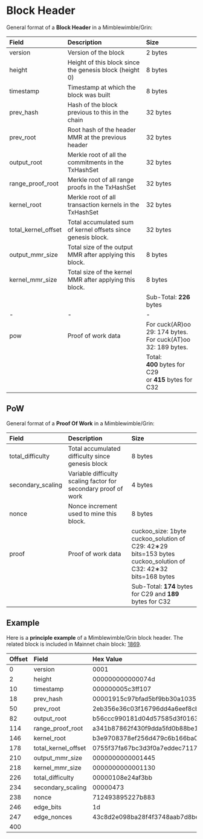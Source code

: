 # Block Header

General format of a **Block Header** in a Mimblewimble/Grin:

| Field        | Description           | Size  |
|:-------------|:-------------|:-----|
| version   | Version of the block | 2 bytes  |
| height   | Height of this block since the genesis block (height 0)  | 8 bytes  |
| timestamp   | Timestamp at which the block was built | 8 bytes  |
| prev_hash   | Hash of the block previous to this in the chain | 32 bytes  |
| prev_root   | Root hash of the header MMR at the previous header | 32 bytes  |
| output_root  | Merkle root of all the commitments in the TxHashSet | 32 bytes  |
| range_proof_root | Merkle root of all range proofs in the TxHashSet | 32 bytes  |
| kernel_root | Merkle root of all transaction kernels in the TxHashSet | 32 bytes  |
| total_kernel_offset | Total accumulated sum of kernel offsets since genesis block. | 32 bytes  |
| output_mmr_size | Total size of the output MMR after applying this block. | 8 bytes  |
| kernel_mmr_size | Total size of the kernel MMR after applying this block. | 8 bytes  |
|   |   | Sub-Total: **226** bytes  |
| - | - | - |
| pow  | Proof of work data | For cuck(AR)oo 29: 174 bytes.<br>For cuck(AT)oo 32: 189 bytes. |
|   |   | Total:<br> **400** bytes for C29<br>or **415** bytes for C32  |

## PoW

General format of a **Proof Of Work** in a Mimblewimble/Grin:

| Field        | Description           | Size  |
|:-------------|:-------------|:-----|
| total_difficulty   | Total accumulated difficulty since genesis block | 8 bytes  |
| secondary_scaling   | Variable difficulty scaling factor for secondary proof of work  | 4 bytes  |
| nonce | Nonce increment used to mine this block. | 8 bytes  |
| proof   | Proof of work data | cuckoo_size: 1byte<br>cuckoo_solution of C29: 42&lowast;29 bits=153 bytes<br>cuckoo_solution of C32: 42&lowast;32 bits=168 bytes  |
|   |   | Sub-Total: **174** bytes for C29 and **189** bytes for C32  |

## Example

Here is a **principle example** of a Mimblewimble/Grin block header. The related block is included in Mainnet chain block: [1869](https://grinscan.net/block/1869).

| Offset        | Field           | Hex Value  |
|:-------------|:-------------|:-----|
|   0   | version               | 0001 |
|   2   | height                | 000000000000074d |
|  10   | timestamp             | 000000005c3ff107 |
|  18   | prev_hash             | 00001915c97bfad5bf9bb30a1035771446770502a937bd16a8c8a8f1fc6db730 |
|  50   | prev_root             | 2eb356e36c03f16796dd4a6eef8cbcbeabaade84eecf013516367b376d646db7  |
|  82   | output_root           | b56ccc990181d04d57585d3f0163b4f636fe3208a024596d14221bfa7739e693 |
| 114   | range_proof_root      | a341b87862f430f9dda5fd0b88be175b6cc81b5e84bf6882d98cc31750b5001a |
| 146   | kernel_root           | b3e9708378ef256d479c6b166ba0a56c26d1b2e985c5e48065dbaa8a1fa6e606 |
| 178   | total_kernel_offset   | 0755f37fa67bc3d3f0a7eddec7117013be42afff3602e7480d7271fff92763f1 |
| 210   | output_mmr_size       | 0000000000001445 |
| 218   | kernel_mmr_size       | 0000000000001130 |
| 226   | total_difficulty      | 00000108e24af3bb |
| 234   | secondary_scaling     | 00000473 |
| 238   | nonce                 | 712493895227b883 |
| 246   | edge_bits             | 1d |
| 247   | edge_nonces           | 43c8d2e098ba28f4f3748aab7d8be1aab3353259e6c6d4c046293f1c2f92afe7c5868bc5007fc51bae789ab3776d7efefb71547144b70ae8e764921bad8cb821a0c5d2adb455e1c406e1b2e39a2db51d7c552e4c1dd78bde1eea91f0843da6b3f1cb86e4ccb93371452b66c0ab292cd42525bcbf832fe358a3b22bcf7615e8397516ad8135a709213a77347cf4de104df5585984df0246fa03 |
| 400 |
